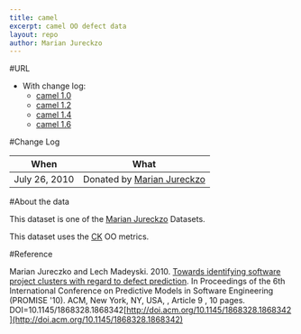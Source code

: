 ```yaml
---
title: camel
excerpt: camel OO defect data
layout: repo
author: Marian Jureckzo
---
```



#URL

  * With change log: 
    * [camel 1.0](https://terapromise.csc.ncsu.edu:8443/svn/repo/defect/ck/camel/camel-1.0)
    * [camel 1.2](https://terapromise.csc.ncsu.edu:8443/svn/repo/defect/ck/camel/camel-1.2)
    * [camel 1.4](https://terapromise.csc.ncsu.edu:8443/svn/repo/defect/ck/camel/camel-1.4)
    * [camel 1.6](https://terapromise.csc.ncsu.edu:8443/svn/repo/defect/ck/camel/camel-1.6)

#Change Log

When | What
---- | ----
July 26, 2010 | Donated by [Marian Jureckzo](/repo/people)

#About the data

This dataset is one of the [Marian Jureckzo](/repo/people) Datasets.

This dataset uses the [CK](/repo/defect/ck) OO metrics.

#Reference

Marian Jureczko and Lech Madeyski. 2010. [Towards identifying software project clusters with regard to defect prediction](http://dl.acm.org/citation.cfm?id=1868328.1868342&coll=DL&dl=GUIDE&CFID=96280125&CFTOKEN=47274353). In
Proceedings of the 6th International Conference on Predictive
Models in Software Engineering (PROMISE '10). ACM, New York,
NY, USA, , Article 9 , 10 pages. DOI=10.1145/1868328.1868342[http://doi.acm.org/10.1145/1868328.1868342](http://doi.acm.org/10.1145/1868328.1868342)